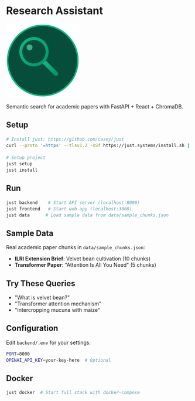 # Research Assistant

![Research Agent](./frontend/public/favicon.svg)

Semantic search for academic papers with FastAPI + React + ChromaDB.

## Setup

```sh
# Install just: https://github.com/casey/just
curl --proto '=https' --tlsv1.2 -sSf https://just.systems/install.sh | bash -s -- --to ~/bin

# Setup project
just setup
just install
```

## Run

```sh
just backend    # Start API server (localhost:8000)
just frontend   # Start web app (localhost:3000) 
just data      # Load sample data from data/sample_chunks.json
```

## Sample Data

Real academic paper chunks in `data/sample_chunks.json`:
- **ILRI Extension Brief**: Velvet bean cultivation (10 chunks)
- **Transformer Paper**: "Attention Is All You Need" (5 chunks)

## Try These Queries

- "What is velvet bean?"
- "Transformer attention mechanism"
- "Intercropping mucuna with maize"

## Configuration

Edit `backend/.env` for your settings:
```sh
PORT=8000
OPENAI_API_KEY=your-key-here  # Optional
```

## Docker

```sh
just docker  # Start full stack with docker-compose
```
